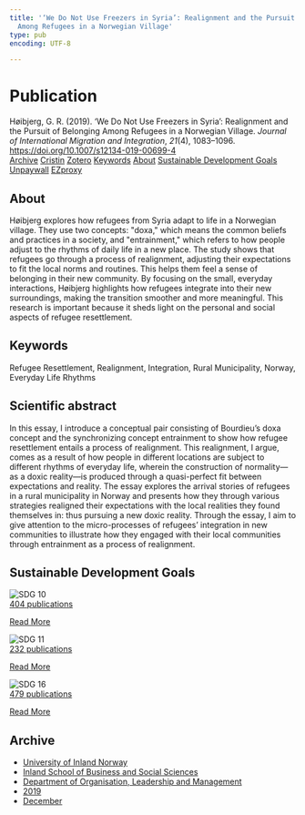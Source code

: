 ```yaml
---
title: '‘We Do Not Use Freezers in Syria’: Realignment and the Pursuit of Belonging
  Among Refugees in a Norwegian Village'
type: pub
encoding: UTF-8

---
```

<h1>Publication</h1>
<article id="csl-bib-container-YL9JAE99" class="csl-bib-container">
  <div class="csl-bib-body"> <div class="csl-entry">Høibjerg, G. R. (2019). ‘We Do Not Use Freezers in Syria’: Realignment and the Pursuit of Belonging Among Refugees in a Norwegian Village. <i>Journal of International Migration and Integration</i>, <i>21</i>(4), 1083–1096. <a href="https://doi.org/10.1007/s12134-019-00699-4">https://doi.org/10.1007/s12134-019-00699-4</a></div> </div>
  <div class="csl-bib-buttons">
    <a href="#taxonomy-article-YL9JAE99" alt="archive" class="csl-bib-button">Archive</a>
    <a href="https://app.cristin.no/results/show.jsf?id=1758558" alt="Cristin" class="csl-bib-button">Cristin</a>
    <a href="http://zotero.org/groups/5881554/items/YL9JAE99" alt="Zotero" class="csl-bib-button">Zotero</a>
    <a href="#keywords-article-YL9JAE99" alt="keywords" class="csl-bib-button">Keywords</a>
    <a href="#about-article-YL9JAE99" alt="about_pub" class="csl-bib-button">About</a>
    <a href="#sdg-article-YL9JAE99" alt="sdg" class="csl-bib-button">Sustainable Development Goals</a>
    <a href="https://doi.org/10.1007/s12134-019-00699-4" alt="Unpaywall" class="csl-bib-button">Unpaywall</a>
    <a href="https://doi.org/10.1007/s12134-019-00699-4" alt="EZproxy" class="csl-bib-button">EZproxy</a>
  </div>
  <div id="csl-bib-meta-container-YL9JAE99"></div>
</article>
<div id="csl-bib-meta-YL9JAE99" class="csl-bib-meta">
  <article id="about-article-YL9JAE99" class="about_pub-article">
    <h1>About</h1>
    Høibjerg explores how refugees from Syria adapt to life in a Norwegian village. They use two concepts: "doxa," which means the common beliefs and practices in a society, and "entrainment," which refers to how people adjust to the rhythms of daily life in a new place. The study shows that refugees go through a process of realignment, adjusting their expectations to fit the local norms and routines. This helps them feel a sense of belonging in their new community. By focusing on the small, everyday interactions, Høibjerg highlights how refugees integrate into their new surroundings, making the transition smoother and more meaningful. This research is important because it sheds light on the personal and social aspects of refugee resettlement.
  </article>
  <article id="keywords-article-YL9JAE99" class="keywords-article">
    <h1>Keywords</h1>
    Refugee Resettlement, Realignment, Integration, Rural Municipality, Norway, Everyday Life Rhythms
  </article>
  <article id="abstract-article-YL9JAE99" class="abstract-article">
    <h1>Scientific abstract</h1>
    In this essay, I introduce a conceptual pair consisting of Bourdieu’s doxa concept and the synchronizing concept entrainment to show how refugee resettlement entails a process of realignment. This realignment, I argue, comes as a result of how people in different locations are subject to different rhythms of everyday life, wherein the construction of normality—as a doxic reality—is produced through a quasi-perfect fit between expectations and reality. The essay explores the arrival stories of refugees in a rural municipality in Norway and presents how they through various strategies realigned their expectations with the local realities they found themselves in: thus pursuing a new doxic reality. Through the essay, I aim to give attention to the micro-processes of refugees’ integration in new communities to illustrate how they engaged with their local communities through entrainment as a process of realignment.
  </article>
  <article id="sdg-article-YL9JAE99" class="sdg-article">
    <h1>Sustainable Development Goals</h1>
    <div class="sdg-container"><div id="sdg10" class="sdg">
        <img src="{{< params subfolder >}}images/sdg/sdg10_en.png" class="image" alt="SDG 10">
        <div class="sdg-overlay">
          <a href="/en/archive/?key=?sdg=10#archive" class="sdg-publication-count"><span>404</span> publications</a>
          <p><a href="https://sdgs.un.org/goals/goal10" class="sdg-read-more">Read More</a></p>
        </div>
      </div> <div id="sdg11" class="sdg">
        <img src="{{< params subfolder >}}images/sdg/sdg11_en.png" class="image" alt="SDG 11">
        <div class="sdg-overlay">
          <a href="/en/archive/?key=?sdg=11#archive" class="sdg-publication-count"><span>232</span> publications</a>
          <p><a href="https://sdgs.un.org/goals/goal11" class="sdg-read-more">Read More</a></p>
        </div>
      </div> <div id="sdg16" class="sdg">
        <img src="{{< params subfolder >}}images/sdg/sdg16_en.png" class="image" alt="SDG 16">
        <div class="sdg-overlay">
          <a href="/en/archive/?key=?sdg=16#archive" class="sdg-publication-count"><span>479</span> publications</a>
          <p><a href="https://sdgs.un.org/goals/goal16" class="sdg-read-more">Read More</a></p>
        </div>
      </div></div>
  </article>
  <article id="taxonomy-article-YL9JAE99" class="taxonomy-article">
    <h1>Archive</h1>
    <ul>
      <li>
        <a href="/en/archive/?key=3DCRN523">University of Inland Norway</a>
      </li>
      <li>
        <a href="/en/archive/?key=DU8Q9LN9">Inland School of Business and Social Sciences</a>
      </li>
      <li>
        <a href="/en/archive/?key=4LUWR3ZM">Department of Organisation, Leadership and Management</a>
      </li>
      <li>
        <a href="/en/archive/?key=7GQPC2L9">2019</a>
      </li>
      <li>
        <a href="/en/archive/?key=WI85NCBU">December</a>
      </li>
    </ul>
  </article>
</div>
